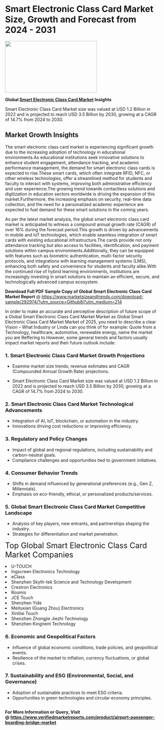 <H1>Smart Electronic Class Card Market Size, Growth and Forecast from 2024 - 2031</H1><img class="aligncenter size-medium wp-image-584254" src="https://thirdeyenews.in/wp-content/uploads/2024/09/Global-Market-Research-300x168.jpeg" alt="" width="300" height="168" /><p><strong>Global&nbsp;<a href="https://www.marketsizeandtrends.com/download-sample/292974/?utm_source=Github8j?utm_medium=214">Smart Electronic Class Card Market</a> Insights</strong></p><p>Smart Electronic Class Card Market size was valued at USD 1.2 Billion in 2022 and is projected to reach USD 3.5 Billion by 2030, growing at a CAGR of 14.7% from 2024 to 2030.</p><p><h2>Market Growth Insights</h2> <p>The smart electronic class card market is experiencing significant growth due to the increasing adoption of technology in educational environments.As educational institutions seek innovative solutions to enhance student engagement, attendance tracking, and academic performance management, the demand for smart electronic class cards is expected to rise.These smart cards, which often integrate RFID, NFC, or other wireless technologies, offer a streamlined method for students and faculty to interact with systems, improving both administrative efficiency and user experience.The growing trend towards contactless solutions and digitization in education sectors worldwide is driving the expansion of this market.Furthermore, the increasing emphasis on security, real-time data collection, and the need for a personalized academic experience are expected to fuel demand for these smart solutions in the coming years.</p> <p>As per the latest market analysis, the global smart electronic class card market is anticipated to witness a compound annual growth rate (CAGR) of over 16% during the forecast period.This growth is driven by advancements in mobile and IoT technologies, which enable seamless integration of smart cards with existing educational infrastructure.The cards provide not only attendance tracking but also access to facilities, identification, and payment solutions within campus environments.Additionally, they can be equipped with features such as biometric authentication, multi-factor security protocols, and integrations with learning management systems (LMS), enhancing both safety and convenience for students and faculty alike.With the continued rise of hybrid learning environments, institutions are increasingly investing in smart solutions to maintain an efficient, secure, and technologically advanced campus ecosystem.</p> <p><span class=""><strong>Download Full PDF Sample Copy of Global Smart Electronic Class Card Market Report</strong> @ <a href="https://www.marketsizeandtrends.com/download-sample/292974/?utm_source=Github8j?utm_medium=214" target="_blank">https://www.marketsizeandtrends.com/download-sample/292974/?utm_source=Github8j?utm_medium=214</a></span></p><p>In order to make an accurate and perceptive description of future scope of a Global&nbsp;Smart Electronic Class Card Market Market as Global&nbsp;Smart Electronic Class Card Market Market of 2025, you need to describe a clear Vision &ndash; What Industry or Linda can you think of for example: Quote from a Technology, healthcare, automotive, renewable energy, name the market you are Reffering to.However, some general trends and factors usually impact market reports and their future outlook include:</p><h3>1.&nbsp;<strong>Smart Electronic Class Card Market Growth Projections</strong></h3><ul><li>Examine market size trends, revenue estimates and CAGR (Compounded Annual Growth Rate) projections.</li><li><p>Smart Electronic Class Card Market size was valued at USD 1.2 Billion in 2022 and is projected to reach USD 3.5 Billion by 2030, growing at a CAGR of 14.7% from 2024 to 2030.</p></li></ul><h3>2.&nbsp;<strong>Smart Electronic Class Card Market Technological Advancements</strong></h3><ul><li>Integration of AI, IoT, blockchain, or automation in the industry.</li><li>Innovations driving cost reductions or improving efficiency.</li></ul><h3>3.&nbsp;<strong>Regulatory and Policy Changes</strong></h3><ul><li>Impact of global and regional regulations, including sustainability and carbon-neutral goals.</li><li>Compliance challenges and opportunities tied to government initiatives.</li></ul><h3>4.&nbsp;<strong>Consumer Behavior Trends</strong></h3><ul><li>Shifts in demand influenced by generational preferences (e.g., Gen Z, Millennials).</li><li>Emphasis on eco-friendly, ethical, or personalized products/services.</li></ul><h3>5.&nbsp;<strong>Global Smart Electronic Class Card Market Competitive Landscape</strong></h3><ul><li>Analysis of key players, new entrants, and partnerships shaping the industry.</li><li>Strategies for differentiation and market penetration.</li></ul><p data-pm-slice="1 1 []"><span style="color: inherit; font-family: inherit; font-size: 25px;">Top Global Smart Electronic Class Card Market Companies</span></p><div class="" data-test-id=""><p><li>U-TOUCH</li><li> Ingscreen Electronics Technology</li><li> eClass</li><li> Shenzhen Skyth-tek Science and Technology Development</li><li> Crestron Electronics</li><li> Roomis</li><li> JCE Touch</li><li> Shenzhen Yide</li><li> Meituxian (Guang Zhou) Electronics</li><li> Xinlilai Touch</li><li> Shenzhen Zhongjie Jiezhi Technology</li><li> Shenzhen Kingnent Technology</li></p></div><h3>6.&nbsp;<strong>Economic and Geopolitical Factors</strong></h3><ul><li>Influence of global economic conditions, trade policies, and geopolitical events.</li><li>Resilience of the market to inflation, currency fluctuations, or global crises.</li></ul><h3>7.&nbsp;<strong>Sustainability and ESG (Environmental, Social, and Governance)</strong></h3><ul><li>Adoption of sustainable practices to meet ESG criteria.</li><li>Opportunities in green technologies and circular economy principles.</li></ul><h2><strong style="font-size: 14px;">For More Information or Query, Visit @&nbsp;</strong><a style="background-color: #ffffff; font-size: 14px;" href="https://www.marketsizeandtrends.com/report/smart-electronic-class-card-market/" target="_blank">https://www.verifiedmarketreports.com/product/airport-passenger-boarding-bridge-market</a></h2>